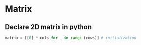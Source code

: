 # Matrix

## Declare 2D matrix in python
```python
matrix = [[0] * cols for _ in range (rows)] # initialization
```